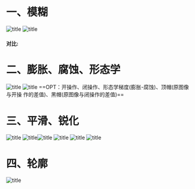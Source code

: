 # 一、模糊
![title](https://i.loli.net/2019/12/12/CmgaqcjX4ynrG2b.png)
![title](https://i.loli.net/2019/12/12/nMBt2ovKN8cEVl5.png)
#### 对比:

# 二、膨胀、腐蚀、形态学
![title](https://i.loli.net/2019/12/13/PxuwEGFs29BcqD1.png)
![title](https://i.loli.net/2019/12/13/x6qMSIR1Vdwe8zp.png)
==OPT：开操作、闭操作、形态学梯度(膨胀-腐蚀)、顶帽(原图像与开操		作的差值)、黑帽(原图像与闭操作的差值)==

# 三、平滑、锐化
![title](https://i.loli.net/2019/12/13/72neuPatUKNkViA.png)
![title](https://i.loli.net/2019/12/13/6Q29HLsBSXOrEu4.png)![title](https://i.loli.net/2019/12/13/zpDqx2HFRKwJ9V5.png)
![title](https://i.loli.net/2019/12/13/IjENxp6SwMuHe1A.png)
![title](https://i.loli.net/2019/12/13/KdZsCH4UOWaALBc.png)
![title](https://i.loli.net/2019/12/13/dUXKo3gJYITELS8.png)

# 四、轮廓
![title](https://i.loli.net/2019/12/13/gsv56IuanqhOG83.png)